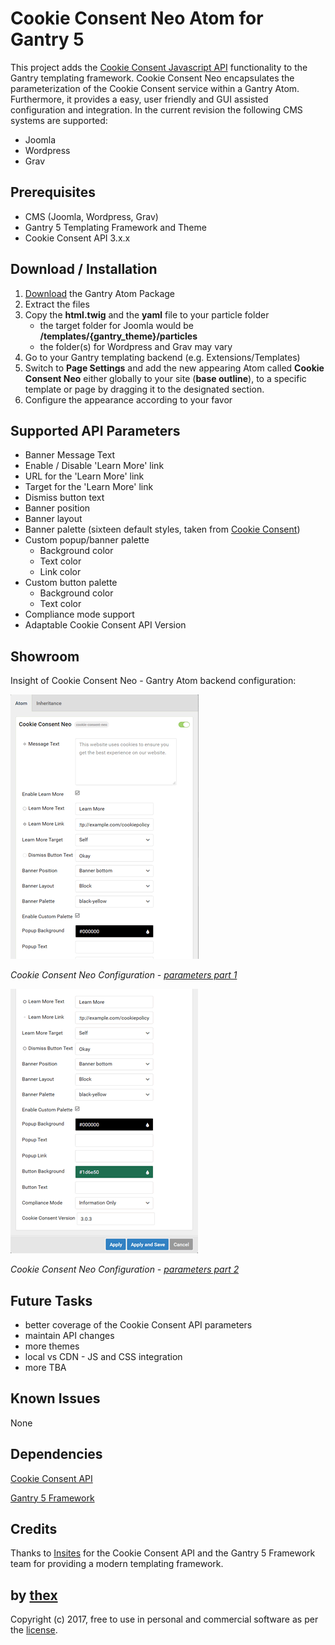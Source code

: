# Cookie Consent Neo Atom for Gantry 5
This project adds the [Cookie Consent Javascript API](https://github.com/insites/cookieconsent) functionality to the Gantry templating framework. Cookie Consent Neo encapsulates the parameterization of the Cookie Consent service within a Gantry Atom. Furthermore, it provides a easy, user friendly and GUI assisted configuration and integration. In the current revision the following CMS systems are supported:
* Joomla
* Wordpress
* Grav

## Prerequisites
* CMS (Joomla, Wordpress, Grav)
* Gantry 5 Templating Framework and Theme
* Cookie Consent API 3.x.x

## Download / Installation
1. [Download](https://github.com/thexmanxyz/Cookie-Consent-Neo-Gantry/releases/download/v1.0/ccn.atom.only.v1.0.zip) the Gantry Atom Package
2. Extract the files
3. Copy the **html.twig** and the **yaml** file to your particle folder 
   * the target folder for Joomla would be **/templates/{gantry_theme}/particles**
   * the folder(s) for Wordpress and Grav may vary
4. Go to your Gantry templating backend (e.g. Extensions/Templates)
5. Switch to **Page Settings** and add the new appearing Atom called **Cookie Consent Neo** either globally to your site (**base outline**), to a specific template or page by dragging it to the designated section.
6. Configure the appearance according to your favor

## Supported API Parameters
* Banner Message Text
* Enable / Disable 'Learn More' link
* URL for the 'Learn More' link
* Target for the 'Learn More' link
* Dismiss button text
* Banner position
* Banner layout
* Banner palette (sixteen default styles, taken from [Cookie Consent](https://cookieconsent.insites.com/download/))
* Custom popup/banner palette
  * Background color
  * Text color
  * Link color
* Custom button palette
  * Background color
  * Text color
* Compliance mode support
* Adaptable Cookie Consent API Version

## Showroom
Insight of Cookie Consent Neo - Gantry Atom backend configuration:

![a](/screenshots/backend_a_small.png)

*Cookie Consent Neo Configuration - [parameters part 1](/screenshots/backend_a.png)*

![b](/screenshots/backend_b_small.png)

*Cookie Consent Neo Configuration - [parameters part 2](/screenshots/backend_a.png)*

## Future Tasks
* better coverage of the Cookie Consent API parameters
* maintain API changes
* more themes
* local vs CDN - JS and CSS integration
* more TBA

## Known Issues
None

## Dependencies
[Cookie Consent API](https://cookieconsent.insites.com/)

[Gantry 5 Framework](http://gantry.org/)

## Credits
Thanks to [Insites](https://insites.com/) for the Cookie Consent API and the Gantry 5 Framework team for providing a modern templating framework.

## by [thex](https://github.com/thexmanxyz)
Copyright (c) 2017, free to use in personal and commercial software as per the [license](/LICENSE.md).
